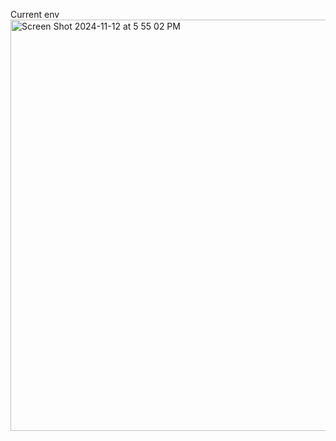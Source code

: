 Current env
<img width="658" alt="Screen Shot 2024-11-12 at 5 55 02 PM" src="https://github.com/user-attachments/assets/27655350-5b1b-4ea8-9836-af51ba99580c">
